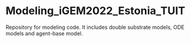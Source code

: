 # Modeling_iGEM2022_Estonia_TUIT
Repository for modeling code. It includes double substrate models, ODE models and agent-base model.
